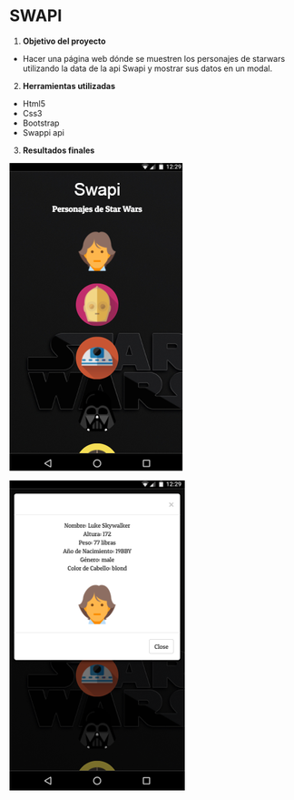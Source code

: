 # SWAPI

1. **Objetivo del proyecto**
- Hacer una página web dónde se muestren los personajes de starwars utilizando la data de la api Swapi y mostrar sus datos en un modal.

2. **Herramientas utilizadas**

- Html5
- Css3
- Bootstrap
- Swappi api

3. **Resultados finales**

![image](public/assets/images/1.png)

![image](public/assets/images/2.png)
